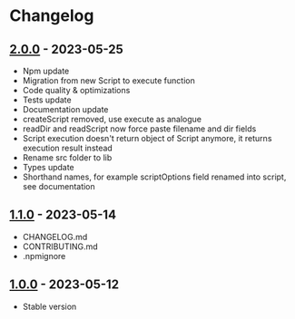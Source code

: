 # Changelog

## [2.0.0][] - 2023-05-25

- Npm update
- Migration from new Script to execute function
- Code quality & optimizations
- Tests update
- Documentation update
- createScript removed, use execute as analogue
- readDir and readScript now force paste filename and dir fields
- Script execution doesn't return object of Script anymore, it returns execution result instead
- Rename src folder to lib
- Types update
- Shorthand names, for example scriptOptions field renamed into script, see documentation

## [1.1.0][] - 2023-05-14

- CHANGELOG.md
- CONTRIBUTING.md
- .npmignore

## [1.0.0][] - 2023-05-12

- Stable version

[2.0.0]: https://github.com/LeadFisherSolutions/workspace-example/compare/v1.1.0...v2.0.0
[1.1.0]: https://github.com/LeadFisherSolutions/workspace-example/compare/release...v1.1.0
[1.0.0]: https://github.com/LeadFisherSolutions/workspace-example/releases/tag/release
